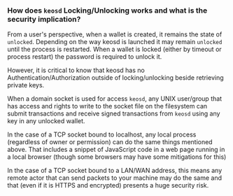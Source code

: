 ### How does `keosd` Locking/Unlocking works and what is the security implication?

From a user's perspective, when a wallet is created, it remains the state of `unlocked`. Depending on the way keosd is launched it may remain `unlocked` until the process is restarted. When a wallet is locked (either by timeout or process restart) the password is required to unlock it.

However, it is critical to know that keosd has no Authentication/Authorization outside of locking/unlocking beside retrieving private keys.

When a domain socket is used for access `keosd`, any UNIX user/group that has access and rights to write to the socket file on the filesystem can submit transactions and receive signed transactions from `keosd` using any key in any unlocked wallet.

In the case of a TCP socket bound to localhost, any local process (regardless of owner or permission) can do the same things mentioned above. That includes a snippet of JavaScript code in a web page running in a local browser (though some browsers may have some mitigations for this)

In the case of a TCP socket bound to a LAN/WAN address, this means any remote actor that can send packets to your machine may do the same and that (even if it is HTTPS and encrypted) presents a huge security risk.
